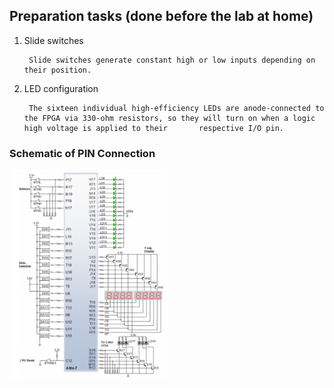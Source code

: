 ## Preparation tasks (done before the lab at home)

1. Slide switches

        Slide switches generate constant high or low inputs depending on their position.

2. LED configuration

        The sixteen individual high-efficiency LEDs are anode-connected to the FPGA via 330-ohm resistors, so they will turn on when a logic high voltage is applied to their       respective I/O pin.

### Schematic of PIN Connection

<img src= "Images/Nexys_A7_connection.png" width=50% height=50%>
